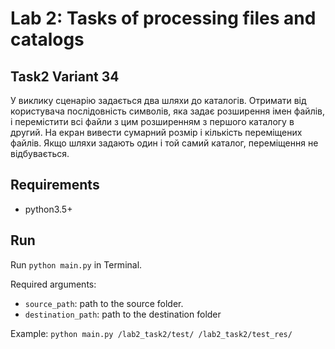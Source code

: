 # Lab 2: Tasks of processing files and catalogs

## Task2 Variant 34
У виклику сценарію задається два шляхи до каталогів. Отримати від користувача послідовність символів, яка задає
розширення імен файлів, і перемістити всі файли з цим розширенням з першого каталогу в другий. На екран вивести
сумарний розмір і кількість переміщених файлів. Якщо шляхи задають один і той самий каталог, переміщення не
відбувається.

## Requirements
- python3.5+

## Run
Run `python main.py` in Terminal.

Required arguments: 
- `source_path`: path to the source folder.
- `destination_path`: path to the destination folder

Example: `python main.py /lab2_task2/test/ /lab2_task2/test_res/` 
